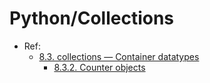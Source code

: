 # Python/Collections

* Ref:
  * [8.3. collections — Container datatypes](https://docs.python.org/3.6/library/collections.html)
    * [8.3.2. Counter objects](https://docs.python.org/3.6/library/collections.html#counter-objects)
